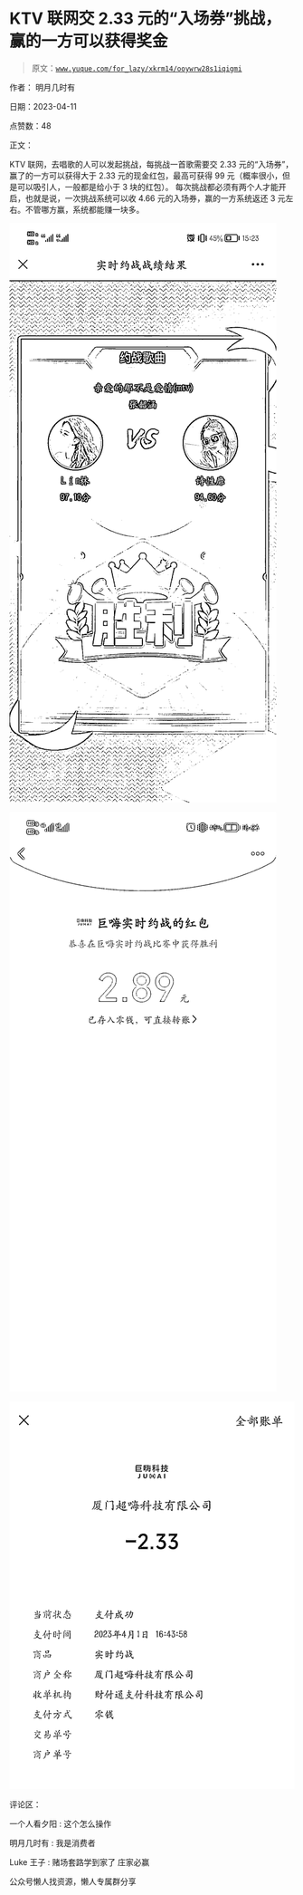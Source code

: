 # KTV 联网交 2.33 元的“入场券”挑战，赢的一方可以获得奖金

> 原文：[`www.yuque.com/for_lazy/xkrm14/ooywrw28s1iqigmi`](https://www.yuque.com/for_lazy/xkrm14/ooywrw28s1iqigmi)



作者： 明月几时有



日期：2023-04-11



点赞数：48



正文：



KTV 联网，去唱歌的人可以发起挑战，每挑战一首歌需要交 2.33 元的“入场券”，赢了的一方可以获得大于 2.33 元的现金红包，最高可获得 99 元（概率很小，但是可以吸引人，一般都是给小于 3 块的红包）。 每次挑战都必须有两个人才能开启，也就是说，一次挑战系统可以收 4.66 元的入场券，赢的一方系统返还 3 元左右。不管哪方赢，系统都能赚一块多。



![](img/8db18be41d897650e65cf079588f2073.png)  

![](img/8b2e5f82ef6c3cce68fbb52c076efad6.png)  

![](img/e1d6b166d0036eeb0854cc90ed2e179f.png)  

评论区：



一个人看夕阳 : 这个怎么操作



明月几时有 : 我是消费者



Luke 王子 : 赌场套路学到家了 庄家必赢



公众号懒人找资源，懒人专属群分享

</ne-p></ne-p></ne-p>
